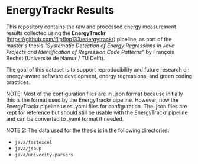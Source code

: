 # EnergyTrackr Results

This repository contains the raw and processed energy measurement results collected using the **EnergyTrackr** (https://github.com/flipflop133/energytrackr) pipeline, as part of the master's thesis _"Systematic Detection of Energy Regressions in Java Projects and Identification of Regression Code Patterns"_ by François Bechet (Université de Namur / TU Delft).

The goal of this dataset is to support reproducibility and future research on energy-aware software development, energy regressions, and green coding practices.

NOTE: Most of the configuration files are in .json format because initially this is the format used by the EnergyTrackr pipeline. However, now the EnergyTrackr pipeline uses .yaml files for configuration. The .json files are kept for reference but should still be usable with the EnergyTrackr pipeline and can be converted to .yaml format if needed.

NOTE 2: The data used for the thesis is in the following directories:

- `java/fastexcel`
- `java/jsoup`
- `java/univocity-parsers`
